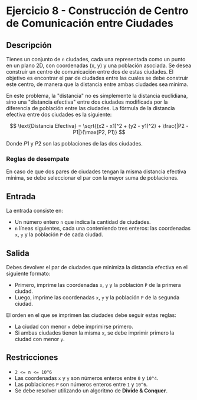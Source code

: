 # Ejercicio 8 - Construcción de Centro de Comunicación entre Ciudades

## Descripción

Tienes un conjunto de `n` ciudades, cada una representada como un punto en un plano 2D, con coordenadas (x, y) y una población asociada. Se desea construir un centro de comunicación entre dos de estas ciudades. El objetivo es encontrar el par de ciudades entre las cuales se debe construir este centro, de manera que la distancia entre ambas ciudades sea minima.

En este problema, la "distancia" no es simplemente la distancia euclidiana, sino una "distancia efectiva" entre dos ciudades modificada por la diferencia de población entre las ciudades. La fórmula de la distancia efectiva entre dos ciudades es la siguiente:

$$
\text{Distancia Efectiva} = \sqrt{(x2 - x1)^2 + (y2 - y1)^2} + \frac{|P2 - P1|}{\max(P2, P1)}
$$

Donde $P1$ y $P2$ son las poblaciones de las dos ciudades.

### Reglas de desempate

En caso de que dos pares de ciudades tengan la misma distancia efectiva mínima, se debe seleccionar el par con la mayor suma de poblaciones.

## Entrada

La entrada consiste en:

- Un número entero `n` que indica la cantidad de ciudades.
- `n` líneas siguientes, cada una conteniendo tres enteros: las coordenadas `x`, `y` y la población `P` de cada ciudad.

## Salida

Debes devolver el par de ciudades que minimiza la distancia efectiva en el siguiente formato:

- Primero, imprime las coordenadas `x`, `y` y la población `P` de la primera ciudad.
- Luego, imprime las coordenadas `x`, `y` y la población `P` de la segunda ciudad.

El orden en el que se imprimen las ciudades debe seguir estas reglas:
- La ciudad con menor `x` debe imprimirse primero.
- Si ambas ciudades tienen la misma `x`, se debe imprimir primero la ciudad con menor `y`.


## Restricciones

- `2 <= n <= 10^6`
- Las coordenadas `x` y `y` son números enteros entre `0` y `10^4`.
- Las poblaciones `P` son números enteros entre `1` y `10^6`.
- Se debe resolver utilizando un algoritmo de **Divide & Conquer**.
